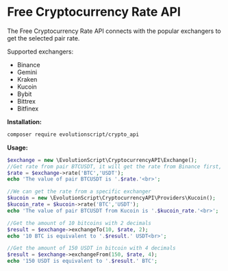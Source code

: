 # Free Cryptocurrency Rate API

The Free Cryptocurrency Rate API connects with the popular exchangers to get the selected pair rate.

Supported exchangers:
* Binance
* Gemini
* Kraken
* Kucoin
* Bybit
* Bittrex
* Bitfinex


**Installation:**

```bash
composer require evolutionscript/crypto_api
```


**Usage:**

```php
$exchange = new \EvolutionScript\CryptocurrencyAPI\Exchange();
//Get rate from pair BTCUSDT, it will get the rate from Binance first, but if api fails or pair does not exist, the system will continue with the next exchanger and so on until get a valid response.
$rate = $exchange->rate('BTC','USDT');
echo 'The value of pair BTCUSDT is '.$rate.'<br>';

//We can get the rate from a specific exchanger
$kucoin = new \EvolutionScript\CryptocurrencyAPI\Providers\Kucoin();
$kucoin_rate = $kucoin->rate('BTC','USDT');
echo 'The value of pair BTCUSDT from Kucoin is '.$kucoin_rate.'<br>';

//Get the amount of 10 bitcoins with 2 decimals
$result = $exchange->exchangeTo(10, $rate, 2);
echo '10 BTC is equivalent to '.$result.' USDT<br>';

//Get the amount of 150 USDT in bitcoin with 4 decimals
$result = $exchange->exchangeFrom(150, $rate, 4);
echo '150 USDT is equivalent to '.$result.' BTC';
```
